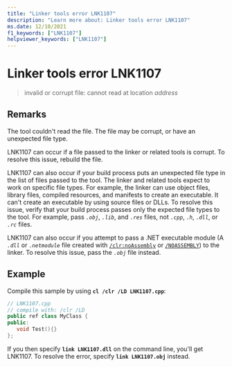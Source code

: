 ```yaml
---
title: "Linker tools error LNK1107"
description: "Learn more about: Linker tools error LNK1107"
ms.date: 12/10/2021
f1_keywords: ["LNK1107"]
helpviewer_keywords: ["LNK1107"]
---
```

# Linker tools error LNK1107

> invalid or corrupt file: cannot read at location *address*

## Remarks

The tool couldn't read the file. The file may be corrupt, or have an unexpected file type.

LNK1107 can occur if a file passed to the linker or related tools is corrupt. To resolve this issue, rebuild the file.

LNK1107 can also occur if your build process puts an unexpected file type in the list of files passed to the tool. The linker and related tools expect to work on specific file types. For example, the linker can use object files, library files, compiled resources, and manifests to create an executable. It can't create an executable by using source files or DLLs. To resolve this issue, verify that your build process passes only the expected file types to the tool. For example, pass *`.obj`*, *`.lib`*, and *`.res`* files, not *`.cpp`*, *`.h`*, *`.dll`*, or *`.rc`* files.

LNK1107 can also occur if you attempt to pass a .NET executable module (A *`.dll`* or *`.netmodule`* file created with [`/clr:noAssembly`](../../build/reference/clr-common-language-runtime-compilation.md) or  [`/NOASSEMBLY`](../../build/reference/noassembly-create-a-msil-module.md)) to the linker. To resolve this issue, pass the *`.obj`* file instead.

## Example

Compile this sample by using **`cl /clr /LD LNK1107.cpp`**:

```cpp
// LNK1107.cpp
// compile with: /clr /LD
public ref class MyClass {
public:
   void Test(){}
};
```

If you then specify **`link LNK1107.dll`** on the command line, you'll get LNK1107.  To resolve the error, specify **`link LNK1107.obj`** instead.
